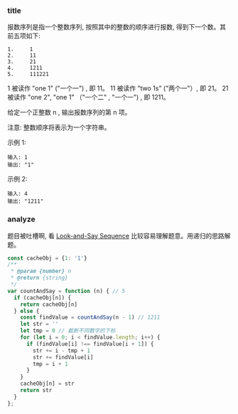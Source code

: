 <!--
abbrlink: q232tci8
-->

### title

报数序列是指一个整数序列, 按照其中的整数的顺序进行报数, 得到下一个数。其前五项如下:

```
1.     1
2.     11
3.     21
4.     1211
5.     111221
```

1 被读作  "one 1"  ("一个一") , 即 11。
11 被读作 "two 1s" ("两个一"）, 即 21。
21 被读作 "one 2",  "one 1" （"一个二" ,  "一个一") , 即 1211。

给定一个正整数 n , 输出报数序列的第 n 项。

注意: 整数顺序将表示为一个字符串。

示例 1:

```
输入: 1
输出: "1"
```

示例 2:

```
输入: 4
输出: "1211"
```

### analyze

题目被吐槽啊, 看 [Look-and-Say Sequence](https://www.geeksforgeeks.org/look-and-say-sequence/) 比较容易理解题意。用递归的思路解题。

```js
const cacheObj = {1: '1'}
/**
 * @param {number} n
 * @return {string}
 */
var countAndSay = function (n) { // 5
  if (cacheObj[n]) {
    return cacheObj[n]
  } else {
    const findValue = countAndSay(n - 1) // 1211
    let str = ''
    let tmp = 0 // 截断不同数字的下标
    for (let i = 0; i < findValue.length; i++) {
      if (findValue[i] !== findValue[i + 1]) {
        str += i - tmp + 1
        str += findValue[i]
        tmp = i + 1
      }
    }
    cacheObj[n] = str
    return str
  }
};
```